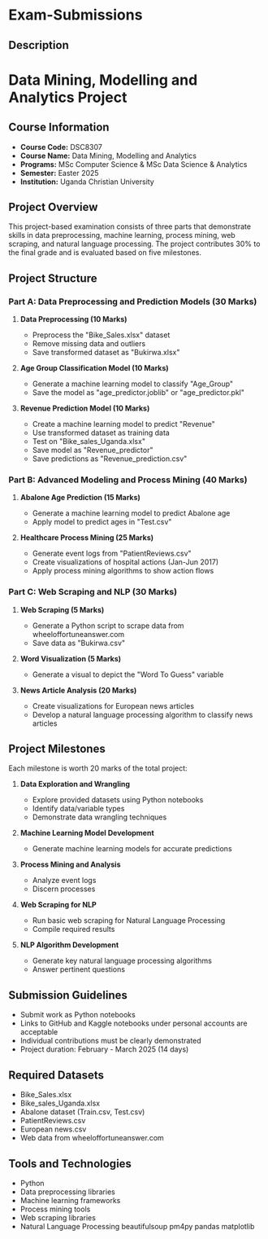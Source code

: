 # Exam-Submissions

## Description
# Data Mining, Modelling and Analytics Project

## Course Information
- **Course Code:** DSC8307
- **Course Name:** Data Mining, Modelling and Analytics
- **Programs:** MSc Computer Science & MSc Data Science & Analytics
- **Semester:** Easter 2025
- **Institution:** Uganda Christian University

## Project Overview
This project-based examination consists of three parts that demonstrate skills in data preprocessing, machine learning, process mining, web scraping, and natural language processing. The project contributes 30% to the final grade and is evaluated based on five milestones.

## Project Structure

### Part A: Data Preprocessing and Prediction Models (30 Marks)
1. **Data Preprocessing (10 Marks)**
   - Preprocess the "Bike_Sales.xlsx" dataset
   - Remove missing data and outliers
   - Save transformed dataset as "Bukirwa.xlsx"

2. **Age Group Classification Model (10 Marks)**
   - Generate a machine learning model to classify "Age_Group"
   - Save the model as "age_predictor.joblib" or "age_predictor.pkl"

3. **Revenue Prediction Model (10 Marks)**
   - Create a machine learning model to predict "Revenue"
   - Use transformed dataset as training data
   - Test on "Bike_sales_Uganda.xlsx"
   - Save model as "Revenue_predictor"
   - Save predictions as "Revenue_prediction.csv"

### Part B: Advanced Modeling and Process Mining (40 Marks)
1. **Abalone Age Prediction (15 Marks)**
   - Generate a machine learning model to predict Abalone age
   - Apply model to predict ages in "Test.csv"

2. **Healthcare Process Mining (25 Marks)**
   - Generate event logs from "PatientReviews.csv"
   - Create visualizations of hospital actions (Jan-Jun 2017)
   - Apply process mining algorithms to show action flows

### Part C: Web Scraping and NLP (30 Marks)
1. **Web Scraping (5 Marks)**
   - Generate a Python script to scrape data from wheeloffortuneanswer.com
   - Save data as "Bukirwa.csv"

2. **Word Visualization (5 Marks)**
   - Generate a visual to depict the "Word To Guess" variable

3. **News Article Analysis (20 Marks)**
   - Create visualizations for European news articles
   - Develop a natural language processing algorithm to classify news articles

## Project Milestones
Each milestone is worth 20 marks of the total project:

1. **Data Exploration and Wrangling**
   - Explore provided datasets using Python notebooks
   - Identify data/variable types
   - Demonstrate data wrangling techniques

2. **Machine Learning Model Development**
   - Generate machine learning models for accurate predictions

3. **Process Mining and Analysis**
   - Analyze event logs
   - Discern processes

4. **Web Scraping for NLP**
   - Run basic web scraping for Natural Language Processing
   - Compile required results

5. **NLP Algorithm Development**
   - Generate key natural language processing algorithms
   - Answer pertinent questions

## Submission Guidelines
- Submit work as Python notebooks
- Links to GitHub and Kaggle notebooks under personal accounts are acceptable
- Individual contributions must be clearly demonstrated
- Project duration: February - March 2025 (14 days)

## Required Datasets
- Bike_Sales.xlsx
- Bike_sales_Uganda.xlsx
- Abalone dataset (Train.csv, Test.csv)
- PatientReviews.csv
- European news.csv
- Web data from wheeloffortuneanswer.com

## Tools and Technologies
- Python
- Data preprocessing libraries
- Machine learning frameworks
- Process mining tools
- Web scraping libraries
- Natural Language Processing beautifulsoup pm4py pandas matplotlib
